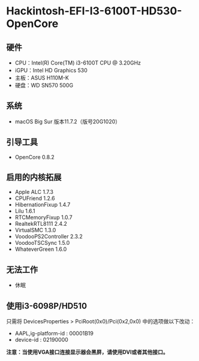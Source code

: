 # Hackintosh-EFI-I3-6100T-HD530-OpenCore

## 硬件
* CPU：Intel(R) Core(TM) i3-6100T CPU @ 3.20GHz
* iGPU：Intel HD Graphics 530
* 主板：ASUS H110M-K
* 硬盘：WD SN570 500G

## 系统
* macOS Big Sur 版本11.7.2（版号20G1020）


## 引导工具
* OpenCore 0.8.2

## 启用的内核拓展
* Apple ALC 1.7.3
* CPUFriend 1.2.6
* HibernationFixup 1.4.7
* Lilu 1.6.1
* RTCMemoryFixup 1.0.7
* RealtekRTL8111 2.4.2
* VirtualSMC 1.3.0
* VoodooPS2Controller 2.3.2
* VoodooTSCSync 1.5.0
* WhateverGreen 1.6.0

## 无法工作
* 休眠

## 使用i3-6098P/HD510
只需将 DevicesProperties > PciRoot(0x0)/Pci(0x2,0x0) 中的选项做以下改动：
* AAPL,ig-platform-id : 00001B19 
* device-id : 02190000

**注意：当使用VGA接口连接显示器会黑屏，请使用DVI或者其他接口。**